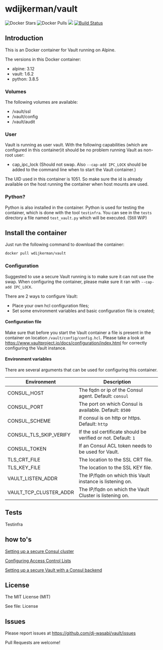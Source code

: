 # wdijkerman/vault

![Docker Stars](https://img.shields.io/docker/stars/wdijkerman/vault.svg) ![Docker Pulls](https://img.shields.io/docker/pulls/wdijkerman/vault.svg) [![](https://images.microbadger.com/badges/image/wdijkerman/vault.svg)](https://microbadger.com/images/wdijkerman/vault "Get your own image badge on microbadger.com") [![Build Status](https://travis-ci.org/dj-wasabi/vault.svg?branch=master)](https://travis-ci.org/dj-wasabi/vault)

## Introduction

This is an Docker container for Vault running on Alpine.

The versions in this Docker container:

* alpine: 3.12
* vault: 1.6.2
* python: 3.8.5

### Volumes

The following volumes are available:

* /vault/ssl
* /vault/config
* /vault/audit

### User

Vault is running as user vault. With the following capabilities (which are configured in this container)it should be no problem running Vault as non-root user:

- cap_ipc_lock (Should not swap. Also `--cap-add IPC_LOCK` should be added to the command line when to start the Vault container.)

The UID used in this container is 1051. So make sure the id is already available on the host running the container when host mounts are used.

### Python?

Python is also installed in the container. Python is used for testing the container, which is done with the tool `testinfra`.
You can see in the `tests` directory a file named `test_vault.py` which will be executed. (Still WiP)

## Install the container

Just run the following command to download the container:

```bash
docker pull wdijkerman/vault
```

### Configuration

Suggested to use a secure Vault running is to make sure it can not use the swap. When configuring the container, please make sure it ran with `--cap-add IPC_LOCK`.

There are 2 ways to configure Vault:

* Place your own hcl configuration files;
* Set some environment variables and basic configuration file is created;

#### Configuration file

Make sure that before you start the Vault container a file is present in the container on location `/vault/config/config.hcl`.
Please take a look at https://www.vaultproject.io/docs/configuration/index.html for correctly configuring the Vault instance.

#### Environment variables

There are several arguments that can be used for configuring this container.

Environment | Description
--- | ---
CONSUL_HOST | The fqdn or ip of the Consul agent. Default: `consul`
CONSUL_PORT | The port on which Consul is available. Default: `8500`
CONSUL_SCHEME | If consul is on http or https. Default: `http`
CONSUL_TLS_SKIP_VERIFY | If the ssl certificate should be verified or not. Default: `1`
CONSUL_TOKEN | If an Consul ACL token needs to be used for Vault.
TLS_CRT_FILE | The location to the SSL CRT file.
TLS_KEY_FILE | The location to the SSL KEY file.
VAULT_LISTEN_ADDR | The IP/fqdn on which this Vault instance is listening on.
VAULT_TCP_CLUSTER_ADDR | The IP/fqdn on which the Vault Cluster is listening on.

## Tests

Testinfra

## how to's

[Setting up a secure Consul cluster](https://werner-dijkerman.nl/2017/01/09/setting-up-a-secure-consul-cluster-with-docker/)

[Configuring Access Control Lists](https://werner-dijkerman.nl/2017/01/11/configuring-access-control-lists-in-consul/)

[Setting up a secure Vault with a Consul backend](https://werner-dijkerman.nl/2017/01/15/setting-up-a-secure-vault-with-a-consul-backend/)

## License

The MIT License (MIT)

See file: License

## Issues

Please report issues at https://github.com/dj-wasabi/vault/issues

Pull Requests are welcome!
